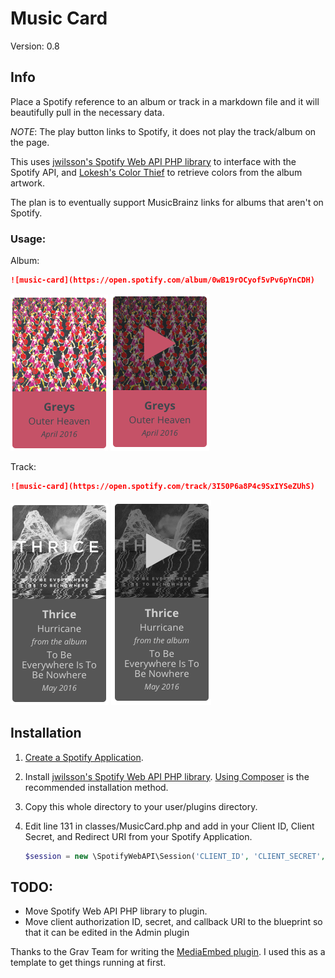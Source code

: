 # Music Card

Version: 0.8

## Info

Place a Spotify reference to an album or track in a markdown file and it will beautifully pull in the necessary data.

*NOTE*: The play button links to Spotify, it does not play the track/album on the page.

This uses [jwilsson's Spotify Web API PHP library](https://github.com/jwilsson/spotify-web-api-php
) to interface with the Spotify API, and [Lokesh's Color Thief](https://github.com/lokesh/color-thief/) to retrieve colors from the album artwork.

The plan is to eventually support MusicBrainz links for albums that aren't on Spotify.

### Usage:

Album:

```markdown
![music-card](https://open.spotify.com/album/0wB19rOCyof5vPv6pYnCDH)
```

![Greys](assets/screenshot_greys.png)
![Greys - Hover](assets/screenshot_greys_hover.png)


Track:

```markdown
![music-card](https://open.spotify.com/track/3I50P6a8P4c9SxIYSeZUhS)
```

![Thrice](assets/screenshot_thrice.png)
![Thrice - Hover](assets/screenshot_thrice_hover.png)


## Installation

1. [Create a Spotify Application](https://developer.spotify.com/my-applications).

1. Install [jwilsson's Spotify Web API PHP library](https://github.com/jwilsson/spotify-web-api-php
). [Using Composer](http://jwilsson.github.io/spotify-web-api-php/) is the recommended installation method.

2. Copy this whole directory to your user/plugins directory.

3. Edit line 131 in classes/MusicCard.php and add in your Client ID, Client Secret, and Redirect URI from your Spotify Application.

    ```php
    $session = new \SpotifyWebAPI\Session('CLIENT_ID', 'CLIENT_SECRET', 'REDIRECT_URI');
    ```

## TODO: 

- Move Spotify Web API PHP library to plugin.
- Move client authorization ID, secret, and callback URI to the blueprint so that it can be edited in the Admin plugin

Thanks to the Grav Team for writing the [MediaEmbed plugin](https://github.com/sommerregen/grav-plugin-mediaembed). I used this as a template to get things running at first.
